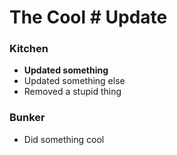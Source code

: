 # The Cool # Update

### Kitchen

- **Updated something**
- Updated something else
- Removed a stupid thing


### Bunker

- Did something cool
